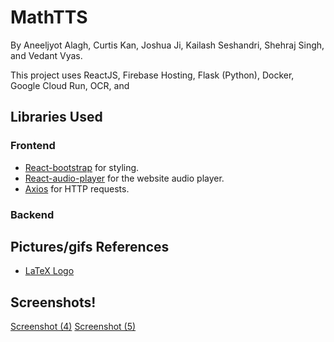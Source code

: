 # MathTTS

By Aneeljyot Alagh, Curtis Kan, Joshua Ji, Kailash Seshandri, Shehraj Singh, and Vedant Vyas.

This project uses ReactJS, Firebase Hosting, Flask (Python), Docker, Google Cloud Run, OCR, and

## Libraries Used

### Frontend
- [React-bootstrap](https://react-bootstrap.github.io/) for styling.
- [React-audio-player](https://www.npmjs.com/package/react-audio-player) for the website audio player.
- [Axios](https://www.npmjs.com/package/axios) for HTTP requests.
### Backend


## Pictures/gifs References
- [LaTeX Logo](https://brandslogos.com/wp-content/uploads/images/latex-logo-vector.svg)

## Screenshots!
[Screenshot (4)](https://user-images.githubusercontent.com/68800077/211209850-f9a9588e-2184-4850-a3dd-6cef3fd6227d.png)
[Screenshot (5)](https://user-images.githubusercontent.com/68800077/211209855-594f0dcd-01ab-49a8-8c70-ce8e9302d5d8.png)
